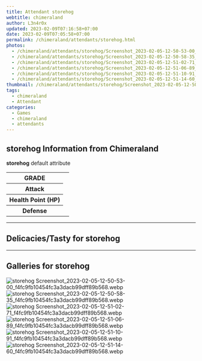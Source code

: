 ```yaml
---
title: Attendant storehog
webtitle: chimeraland
author: L3n4r0x
updated: 2023-02-09T07:16:58+07:00
date: 2023-02-09T07:05:58+07:00
permalink: /chimeraland/attendants/storehog.html
photos:
  - /chimeraland/attendants/storehog/Screenshot_2023-02-05-12-50-53-00_f4fc9fb10454fc3a3dacb99dff89b568.webp
  - /chimeraland/attendants/storehog/Screenshot_2023-02-05-12-50-58-35_f4fc9fb10454fc3a3dacb99dff89b568.webp
  - /chimeraland/attendants/storehog/Screenshot_2023-02-05-12-51-02-71_f4fc9fb10454fc3a3dacb99dff89b568.webp
  - /chimeraland/attendants/storehog/Screenshot_2023-02-05-12-51-06-89_f4fc9fb10454fc3a3dacb99dff89b568.webp
  - /chimeraland/attendants/storehog/Screenshot_2023-02-05-12-51-10-91_f4fc9fb10454fc3a3dacb99dff89b568.webp
  - /chimeraland/attendants/storehog/Screenshot_2023-02-05-12-51-14-60_f4fc9fb10454fc3a3dacb99dff89b568.webp
thumbnail: /chimeraland/attendants/storehog/Screenshot_2023-02-05-12-50-53-00_f4fc9fb10454fc3a3dacb99dff89b568.webp
tags:
  - chimeraland
  - Attendant
categories:
  - Games
  - chimeraland
  - attendants
---
```


<section id="bootstrap-wrapper"><link rel="stylesheet" href="https://rawcdn.githack.com/dimaslanjaka/Web-Manajemen/0c3b5aa1813bd4abcd2c11bf3e37928b15c28664/css/bootstrap-5-3-0-alpha3-wrapper.css"/><h2 id="attribute">storehog Information from Chimeraland</h2><p><b>storehog</b> default attribute <table><tr><th>GRADE</th><td></td></tr><tr><th>Attack</th><td></td></tr><tr><th>Health Point (HP)</th><td></td></tr><tr><th>Defense</th><td></td></tr></table></p><hr/><h2 id="delicacies">Delicacies/Tasty for storehog</h2><div class="text-white bg-dark"></div><hr/><div id="gallery"><h2>Galleries for storehog</h2><div class="row"><div class="col-lg-6 col-12"><img src="/chimeraland/attendants/storehog/Screenshot_2023-02-05-12-50-53-00_f4fc9fb10454fc3a3dacb99dff89b568.webp" alt="storehog Screenshot_2023-02-05-12-50-53-00_f4fc9fb10454fc3a3dacb99dff89b568.webp"/></div><div class="col-lg-6 col-12"><img src="/chimeraland/attendants/storehog/Screenshot_2023-02-05-12-50-58-35_f4fc9fb10454fc3a3dacb99dff89b568.webp" alt="storehog Screenshot_2023-02-05-12-50-58-35_f4fc9fb10454fc3a3dacb99dff89b568.webp"/></div><div class="col-lg-6 col-12"><img src="/chimeraland/attendants/storehog/Screenshot_2023-02-05-12-51-02-71_f4fc9fb10454fc3a3dacb99dff89b568.webp" alt="storehog Screenshot_2023-02-05-12-51-02-71_f4fc9fb10454fc3a3dacb99dff89b568.webp"/></div><div class="col-lg-6 col-12"><img src="/chimeraland/attendants/storehog/Screenshot_2023-02-05-12-51-06-89_f4fc9fb10454fc3a3dacb99dff89b568.webp" alt="storehog Screenshot_2023-02-05-12-51-06-89_f4fc9fb10454fc3a3dacb99dff89b568.webp"/></div><div class="col-lg-6 col-12"><img src="/chimeraland/attendants/storehog/Screenshot_2023-02-05-12-51-10-91_f4fc9fb10454fc3a3dacb99dff89b568.webp" alt="storehog Screenshot_2023-02-05-12-51-10-91_f4fc9fb10454fc3a3dacb99dff89b568.webp"/></div><div class="col-lg-6 col-12"><img src="/chimeraland/attendants/storehog/Screenshot_2023-02-05-12-51-14-60_f4fc9fb10454fc3a3dacb99dff89b568.webp" alt="storehog Screenshot_2023-02-05-12-51-14-60_f4fc9fb10454fc3a3dacb99dff89b568.webp"/></div></div></div></section>
